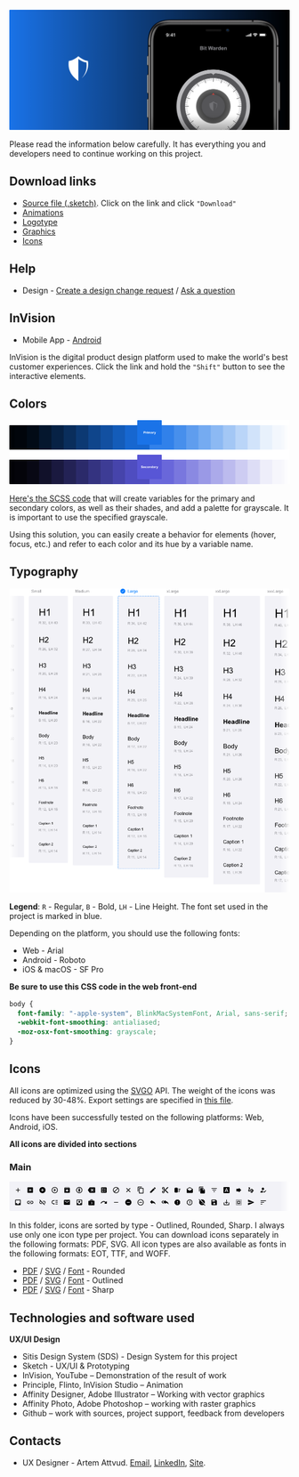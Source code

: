 ![cover.img](/01%20-%20design/export/project%20overview/github/cover.png)

Please read the information below carefully. It has everything you and developers need to continue working on this project.

## Download links

- [Source file (.sketch)](Project%20-%20UX,%20UI.sketch). Click on the link and click `"Download"`
- [Animations](/01%20-%20design/animation/)
- [Logotype](/01%20-%20design/export/branding/logotype/README.md)
- [Graphics](/01%20-%20design/export/graphics/)
- [Icons](#icons)

## Help

- Design - [Create a design change request](https://github.com/Attvud/SDS/issues/new/choose) / [Ask a question](mailto:w@res.pm)

## InVision

- Mobile App - [Android](https://bitwardencom395095.invisionapp.com/console/bitwarden.com-ck8k2w6ui0ara01b0nj6tp914/ck8k2yj4o01je014x0awdrz8g/play)

InVision is the digital product design platform used to make the world's best customer experiences. Click the link and hold the `"Shift"` button to see the interactive elements.

## Colors

![colors.img](/01%20-%20design/export/project%20overview/github/colors.png)

[Here's the SCSS code](https://github.com/Attvud/SDS/blob/master/X/docs/color%20system.scss) that will create variables for the primary and secondary colors, as well as their shades, and add a palette for grayscale. It is important to use the specified grayscale.

Using this solution, you can easily create a behavior for elements (hover, focus, etc.) and refer to each color and its hue by a variable name.

## Typography

![typography.img](/01%20-%20design/export/project%20overview/github/typography.png)

**Legend**: `R` - Regular, `B` - Bold, `LH` - Line Height. The font set used in the project is marked in blue.

Depending on the platform, you should use the following fonts:

- Web - Arial
- Android - Roboto
- iOS & macOS - SF Pro

**Be sure to use this CSS code in the web front-end**

```css
body {
  font-family: "-apple-system", BlinkMacSystemFont, Arial, sans-serif;
  -webkit-font-smoothing: antialiased;
  -moz-osx-font-smoothing: grayscale;
}
```

## Icons

All icons are optimized using the [SVGO](https://github.com/svg/svgo) API. The weight of the icons was reduced by 30-48%. Export settings are specified in [this file](https://github.com/Attvud/SDS/blob/master/X/docs/svgo.json).

Icons have been successfully tested on the following platforms: Web, Android, iOS.

**All icons are divided into sections**

### Main

![Icons - Main.img](/01%20-%20design/export/project%20overview/github/icons%20-%20main.png)


In this folder, icons are sorted by type - Outlined, Rounded, Sharp. I always use only one icon type per project. You can download icons separately in the following formats: PDF, SVG. All icon types are also available as fonts in the following formats: EOT, TTF, and WOFF.

- [PDF](https://github.com/Attvud/SDS/tree/master/icons/main/rounded/pdf) / [SVG](https://github.com/Attvud/SDS/tree/master/icons/main/rounded/svg) / [Font](https://github.com/Attvud/SDS/tree/master/icons/main/rounded/Icon-Font-Rounded.zip) - Rounded
- [PDF](https://github.com/Attvud/SDS/tree/master/icons/main/outlined/pdf) / [SVG](https://github.com/Attvud/SDS/tree/master/icons/main/outlined/svg) / [Font](https://github.com/Attvud/SDS/tree/master/icons/main/outlined/Icon-Font-Outlined.zip) - Outlined
- [PDF](https://github.com/Attvud/SDS/tree/master/icons/main/sharp/pdf) / [SVG](https://github.com/Attvud/SDS/tree/master/icons/main/sharp/svg) / [Font](https://github.com/Attvud/SDS/tree/master/icons/main/sharp/Icon-Font-Sharp.zip) - Sharp

## Technologies and software used

**UX/UI Design**

- Sitis Design System (SDS) - Design System for this project
- Sketch - UX/UI & Prototyping
- InVision, YouTube – Demonstration of the result of work
- Principle, Flinto, InVision Studio – Animation
- Affinity Designer, Adobe Illustrator – Working with vector graphics
- Affinity Photo, Adobe Photoshop – working with raster graphics
- Github – work with sources, project support, feedback from developers

## Contacts

- UX Designer - Artem Attvud. [Email](mailto:w@res.pm), [LinkedIn](https://www.linkedin.com/in/attvud), [Site](https://res.pm/).
